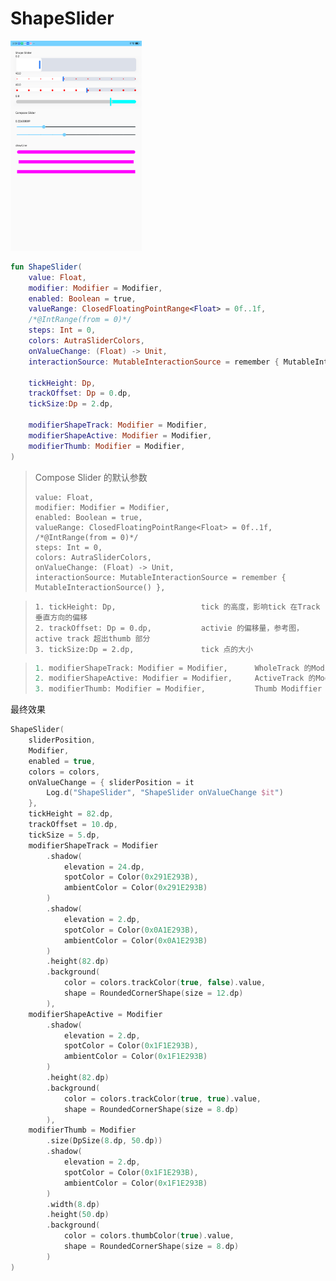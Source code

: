 # ShapeSlider

<img src="./ShapeSlider.png" width="210px">

```kotlin
fun ShapeSlider(
    value: Float,
    modifier: Modifier = Modifier,
    enabled: Boolean = true,
    valueRange: ClosedFloatingPointRange<Float> = 0f..1f,
    /*@IntRange(from = 0)*/
    steps: Int = 0,
    colors: AutraSliderColors,
    onValueChange: (Float) -> Unit,
    interactionSource: MutableInteractionSource = remember { MutableInteractionSource() },

    tickHeight: Dp,
    trackOffset: Dp = 0.dp,
    tickSize:Dp = 2.dp,

    modifierShapeTrack: Modifier = Modifier,
    modifierShapeActive: Modifier = Modifier,
    modifierThumb: Modifier = Modifier,
) 
```

> Compose Slider 的默认参数
>
>     value: Float,
>     modifier: Modifier = Modifier,
>     enabled: Boolean = true,
>     valueRange: ClosedFloatingPointRange<Float> = 0f..1f,
>     /*@IntRange(from = 0)*/
>     steps: Int = 0,
>     colors: AutraSliderColors,
>     onValueChange: (Float) -> Unit,
>     interactionSource: MutableInteractionSource = remember { MutableInteractionSource() },

>     1. tickHeight: Dp,                   tick 的高度，影响tick 在Track 垂直方向的偏移
>     2. trackOffset: Dp = 0.dp,           activie 的偏移量，参考图，active track 超出thumb 部分
>     3. tickSize:Dp = 2.dp,               tick 点的大小



> ```kotlin
> 1. modifierShapeTrack: Modifier = Modifier,      WholeTrack 的Modifier
> 2. modifierShapeActive: Modifier = Modifier,     ActiveTrack 的Modifier
> 3. modifierThumb: Modifier = Modifier,           Thumb Modiffier
> ```



最终效果

```kotlin
ShapeSlider(
    sliderPosition,
    Modifier,
    enabled = true,
    colors = colors,
    onValueChange = { sliderPosition = it
        Log.d("ShapeSlider", "ShapeSlider onValueChange $it")
    },
    tickHeight = 82.dp,
    trackOffset = 10.dp,
    tickSize = 5.dp,
    modifierShapeTrack = Modifier
        .shadow(
            elevation = 24.dp,
            spotColor = Color(0x291E293B),
            ambientColor = Color(0x291E293B)
        )
        .shadow(
            elevation = 2.dp,
            spotColor = Color(0x0A1E293B),
            ambientColor = Color(0x0A1E293B)
        )
        .height(82.dp)
        .background(
            color = colors.trackColor(true, false).value,
            shape = RoundedCornerShape(size = 12.dp)
        ),
    modifierShapeActive = Modifier
        .shadow(
            elevation = 2.dp,
            spotColor = Color(0x1F1E293B),
            ambientColor = Color(0x1F1E293B)
        )
        .height(82.dp)
        .background(
            color = colors.trackColor(true, true).value,
            shape = RoundedCornerShape(size = 8.dp)
        ),
    modifierThumb = Modifier
        .size(DpSize(8.dp, 50.dp))
        .shadow(
            elevation = 2.dp,
            spotColor = Color(0x1F1E293B),
            ambientColor = Color(0x1F1E293B)
        )
        .width(8.dp)
        .height(50.dp)
        .background(
            color = colors.thumbColor(true).value,
            shape = RoundedCornerShape(size = 8.dp)
        )
)
```
